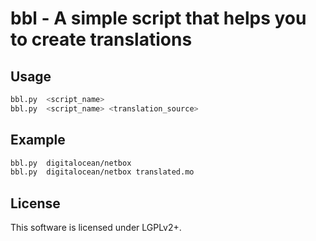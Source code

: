 # bbl - A simple script that helps you to create translations
## Usage
```bash
bbl.py  <script_name>
bbl.py  <script_name> <translation_source>
```
## Example
```bash
bbl.py  digitalocean/netbox
bbl.py  digitalocean/netbox translated.mo
```
## License
This software is licensed under LGPLv2+.